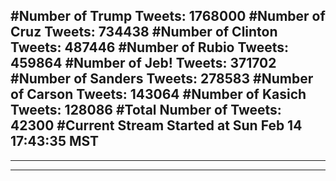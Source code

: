 #Number of Trump Tweets: 1768000
#Number of Cruz Tweets: 734438
#Number of Clinton Tweets: 487446
#Number of Rubio Tweets: 459864
#Number of Jeb! Tweets: 371702
#Number of Sanders Tweets: 278583
#Number of Carson Tweets: 143064
#Number of Kasich Tweets: 128086
#Total Number of Tweets: 42300 
#Current Stream Started at Sun Feb 14 17:43:35 MST
---
---
---
